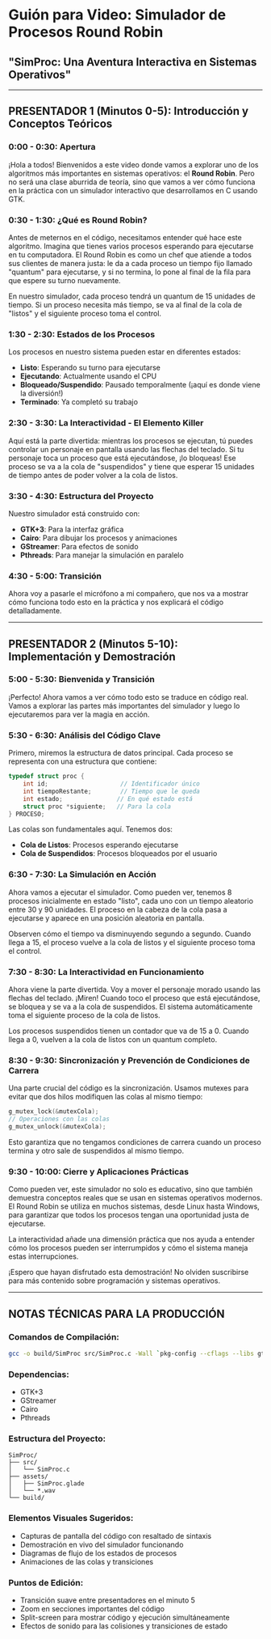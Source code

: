 # Guión para Video: Simulador de Procesos Round Robin
## "SimProc: Una Aventura Interactiva en Sistemas Operativos"

---

## **PRESENTADOR 1 (Minutos 0-5): Introducción y Conceptos Teóricos**

### **0:00 - 0:30: Apertura**
¡Hola a todos! Bienvenidos a este video donde vamos a explorar uno de los algoritmos más importantes en sistemas operativos: el **Round Robin**. Pero no será una clase aburrida de teoría, sino que vamos a ver cómo funciona en la práctica con un simulador interactivo que desarrollamos en C usando GTK.

### **0:30 - 1:30: ¿Qué es Round Robin?**
Antes de meternos en el código, necesitamos entender qué hace este algoritmo. Imagina que tienes varios procesos esperando para ejecutarse en tu computadora. El Round Robin es como un chef que atiende a todos sus clientes de manera justa: le da a cada proceso un tiempo fijo llamado "quantum" para ejecutarse, y si no termina, lo pone al final de la fila para que espere su turno nuevamente.

En nuestro simulador, cada proceso tendrá un quantum de 15 unidades de tiempo. Si un proceso necesita más tiempo, se va al final de la cola de "listos" y el siguiente proceso toma el control.

### **1:30 - 2:30: Estados de los Procesos**
Los procesos en nuestro sistema pueden estar en diferentes estados:
- **Listo**: Esperando su turno para ejecutarse
- **Ejecutando**: Actualmente usando el CPU
- **Bloqueado/Suspendido**: Pausado temporalmente (¡aquí es donde viene la diversión!)
- **Terminado**: Ya completó su trabajo

### **2:30 - 3:30: La Interactividad - El Elemento Killer**
Aquí está la parte divertida: mientras los procesos se ejecutan, tú puedes controlar un personaje en pantalla usando las flechas del teclado. Si tu personaje toca un proceso que está ejecutándose, ¡lo bloqueas! Ese proceso se va a la cola de "suspendidos" y tiene que esperar 15 unidades de tiempo antes de poder volver a la cola de listos.

### **3:30 - 4:30: Estructura del Proyecto**
Nuestro simulador está construido con:
- **GTK+3**: Para la interfaz gráfica
- **Cairo**: Para dibujar los procesos y animaciones
- **GStreamer**: Para efectos de sonido
- **Pthreads**: Para manejar la simulación en paralelo

### **4:30 - 5:00: Transición**
Ahora voy a pasarle el micrófono a mi compañero, que nos va a mostrar cómo funciona todo esto en la práctica y nos explicará el código detalladamente.

---

## **PRESENTADOR 2 (Minutos 5-10): Implementación y Demostración**

### **5:00 - 5:30: Bienvenida y Transición**
¡Perfecto! Ahora vamos a ver cómo todo esto se traduce en código real. Vamos a explorar las partes más importantes del simulador y luego lo ejecutaremos para ver la magia en acción.

### **5:30 - 6:30: Análisis del Código Clave**
Primero, miremos la estructura de datos principal. Cada proceso se representa con una estructura que contiene:
```c
typedef struct proc {
    int id;                    // Identificador único
    int tiempoRestante;        // Tiempo que le queda
    int estado;               // En qué estado está
    struct proc *siguiente;   // Para la cola
} PROCESO;
```

Las colas son fundamentales aquí. Tenemos dos:
- **Cola de Listos**: Procesos esperando ejecutarse
- **Cola de Suspendidos**: Procesos bloqueados por el usuario

### **6:30 - 7:30: La Simulación en Acción**
Ahora vamos a ejecutar el simulador. Como pueden ver, tenemos 8 procesos inicialmente en estado "listo", cada uno con un tiempo aleatorio entre 30 y 90 unidades. El proceso en la cabeza de la cola pasa a ejecutarse y aparece en una posición aleatoria en pantalla.

Observen cómo el tiempo va disminuyendo segundo a segundo. Cuando llega a 15, el proceso vuelve a la cola de listos y el siguiente proceso toma el control.

### **7:30 - 8:30: La Interactividad en Funcionamiento**
Ahora viene la parte divertida. Voy a mover el personaje morado usando las flechas del teclado. ¡Miren! Cuando toco el proceso que está ejecutándose, se bloquea y se va a la cola de suspendidos. El sistema automáticamente toma el siguiente proceso de la cola de listos.

Los procesos suspendidos tienen un contador que va de 15 a 0. Cuando llega a 0, vuelven a la cola de listos con un quantum completo.

### **8:30 - 9:30: Sincronización y Prevención de Condiciones de Carrera**
Una parte crucial del código es la sincronización. Usamos mutexes para evitar que dos hilos modifiquen las colas al mismo tiempo:

```c
g_mutex_lock(&mutexCola);
// Operaciones con las colas
g_mutex_unlock(&mutexCola);
```

Esto garantiza que no tengamos condiciones de carrera cuando un proceso termina y otro sale de suspendidos al mismo tiempo.

### **9:30 - 10:00: Cierre y Aplicaciones Prácticas**
Como pueden ver, este simulador no solo es educativo, sino que también demuestra conceptos reales que se usan en sistemas operativos modernos. El Round Robin se utiliza en muchos sistemas, desde Linux hasta Windows, para garantizar que todos los procesos tengan una oportunidad justa de ejecutarse.

La interactividad añade una dimensión práctica que nos ayuda a entender cómo los procesos pueden ser interrumpidos y cómo el sistema maneja estas interrupciones.

¡Espero que hayan disfrutado esta demostración! No olviden suscribirse para más contenido sobre programación y sistemas operativos.

---

## **NOTAS TÉCNICAS PARA LA PRODUCCIÓN**

### **Comandos de Compilación:**
```bash
gcc -o build/SimProc src/SimProc.c -Wall `pkg-config --cflags --libs gtk+-3.0 gstreamer-1.0` -lm -lpthread -export-dynamic
```

### **Dependencias:**
- GTK+3
- GStreamer
- Cairo
- Pthreads

### **Estructura del Proyecto:**
```
SimProc/
├── src/
│   └── SimProc.c
├── assets/
│   ├── SimProc.glade
│   └── *.wav
└── build/
```

### **Elementos Visuales Sugeridos:**
- Capturas de pantalla del código con resaltado de sintaxis
- Demostración en vivo del simulador funcionando
- Diagramas de flujo de los estados de procesos
- Animaciones de las colas y transiciones

### **Puntos de Edición:**
- Transición suave entre presentadores en el minuto 5
- Zoom en secciones importantes del código
- Split-screen para mostrar código y ejecución simultáneamente
- Efectos de sonido para las colisiones y transiciones de estado 
